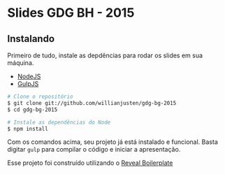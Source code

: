 # Slides GDG BH - 2015

## Instalando

Primeiro de tudo, instale as depdências para rodar os slides em sua máquina.

- [NodeJS](http://nodejs.org/)
- [GulpJS](http://gulpjs.com/)

```sh
# Clone o repositório
$ git clone git://github.com/willianjusten/gdg-bg-2015
$ cd gdg-bg-2015

# Instale as dependências do Node
$ npm install
```

Com os comandos acima, seu projeto já está instalado e funcional. Basta digitar `gulp` para compilar o código e iniciar a apresentação.

Esse projeto foi construído utilizando o [Reveal Boilerplate](https://github.com/willianjusten/reveal-boilerplate)

